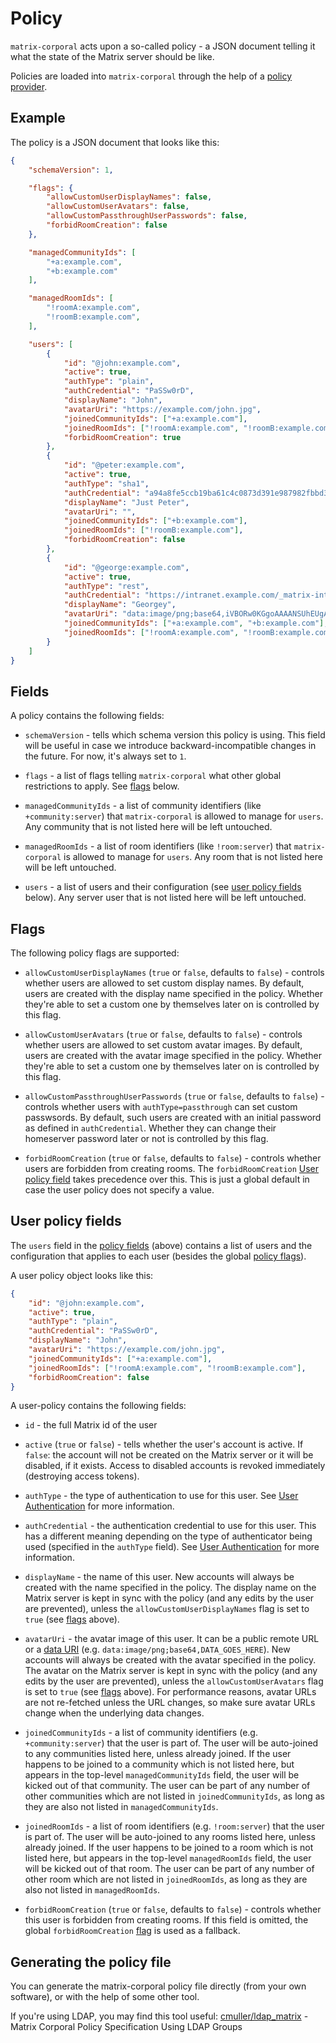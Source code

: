 # Policy

`matrix-corporal` acts upon a so-called policy - a JSON document telling it what the state of the Matrix server should be like.

Policies are loaded into `matrix-corporal` through the help of a [policy provider](policy-providers.md).


## Example

The policy is a JSON document that looks like this:

```json
{
	"schemaVersion": 1,

	"flags": {
		"allowCustomUserDisplayNames": false,
		"allowCustomUserAvatars": false,
		"allowCustomPassthroughUserPasswords": false,
		"forbidRoomCreation": false
	},

	"managedCommunityIds": [
		"+a:example.com",
		"+b:example.com"
	],

	"managedRoomIds": [
		"!roomA:example.com",
		"!roomB:example.com",
	],

	"users": [
		{
			"id": "@john:example.com",
			"active": true,
			"authType": "plain",
			"authCredential": "PaSSw0rD",
			"displayName": "John",
			"avatarUri": "https://example.com/john.jpg",
			"joinedCommunityIds": ["+a:example.com"],
			"joinedRoomIds": ["!roomA:example.com", "!roomB:example.com"],
			"forbidRoomCreation": true
		},
		{
			"id": "@peter:example.com",
			"active": true,
			"authType": "sha1",
			"authCredential": "a94a8fe5ccb19ba61c4c0873d391e987982fbbd3",
			"displayName": "Just Peter",
			"avatarUri": "",
			"joinedCommunityIds": ["+b:example.com"],
			"joinedRoomIds": ["!roomB:example.com"],
			"forbidRoomCreation": false
		},
		{
			"id": "@george:example.com",
			"active": true,
			"authType": "rest",
			"authCredential": "https://intranet.example.com/_matrix-internal/identity/v1/check_credentials",
			"displayName": "Georgey",
			"avatarUri": "data:image/png;base64,iVBORw0KGgoAAAANSUhEUgAAAAUAAAAFCAYAAACNbyblAAAAHElEQVQI12P4//8/w38GIAXDIBKE0DHxgljNBAAO9TXL0Y4OHwAAAABJRU5ErkJggg==",
			"joinedCommunityIds": ["+a:example.com", "+b:example.com"],
			"joinedRoomIds": ["!roomA:example.com", "!roomB:example.com"]
		}
	]
}
```


## Fields

A policy contains the following fields:

- `schemaVersion` - tells which schema version this policy is using. This field will be useful in case we introduce backward-incompatible changes in the future. For now, it's always set to `1`.

- `flags` - a list of flags telling `matrix-corporal` what other global restrictions to apply. See [flags](#flags) below.

- `managedCommunityIds` - a list of community identifiers (like `+community:server`) that `matrix-corporal` is allowed to manage for `users`. Any community that is not listed here will be left untouched.

- `managedRoomIds` - a list of room identifiers (like `!room:server`) that `matrix-corporal` is allowed to manage for `users`. Any room that is not listed here will be left untouched.

- `users` - a list of users and their configuration (see [user policy fields](#user-policy-fields) below). Any server user that is not listed here will be left untouched.


## Flags

The following policy flags are supported:

- `allowCustomUserDisplayNames` (`true` or `false`, defaults to `false`) - controls whether users are allowed to set custom display names. By default, users are created with the display name specified in the policy. Whether they're able to set a custom one by themselves later on is controlled by this flag.

- `allowCustomUserAvatars` (`true` or `false`, defaults to `false`) - controls whether users are allowed to set custom avatar images. By default, users are created with the avatar image specified in the policy. Whether they're able to set a custom one by themselves later on is controlled by this flag.

- `allowCustomPassthroughUserPasswords` (`true` or `false`, defaults to `false`) - controls whether users with `authType=passthrough` can set custom passwsords. By default, such users are created with an initial password as defined in `authCredential`. Whether they can change their homeserver password later or not is controlled by this flag.

- `forbidRoomCreation` (`true` or `false`, defaults to `false`) - controls whether users are forbidden from creating rooms. The `forbidRoomCreation` [User policy field](#user-policy-fields) takes precedence over this. This is just a global default in case the user policy does not specify a value.


## User policy fields

The `users` field in the [policy fields](#fields) (above) contains a list of users and the configuration that applies to each user (besides the global [policy flags](#flags)).

A user policy object looks like this:

```json
{
	"id": "@john:example.com",
	"active": true,
	"authType": "plain",
	"authCredential": "PaSSw0rD",
	"displayName": "John",
	"avatarUri": "https://example.com/john.jpg",
	"joinedCommunityIds": ["+a:example.com"],
	"joinedRoomIds": ["!roomA:example.com", "!roomB:example.com"],
	"forbidRoomCreation": false
}
```


A user-policy contains the following fields:

- `id` - the full Matrix id of the user

- `active` (`true` or `false`) - tells whether the user's account is active. If `false`: the account will not be created on the Matrix server or it will be disabled, if it exists. Access to disabled accounts is revoked immediately (destroying access tokens).

- `authType` - the type of authentication to use for this user. See [User Authentication](user-authentication.md) for more information.

- `authCredential` - the authentication credential to use for this user. This has a different meaning depending on the type of authenticator being used (specified in the `authType` field). See [User Authentication](user-authentication.md) for more information.

- `displayName` - the name of this user. New accounts will always be created with the name specified in the policy. The display name on the Matrix server is kept in sync with the policy (and any edits by the user are prevented), unless the `allowCustomUserDisplayNames` flag is set to `true` (see [flags](#flags) above).

- `avatarUri` - the avatar image of this user. It can be a public remote URL or a [data URI](https://en.wikipedia.org/wiki/Data_URI_scheme) (e.g. `data:image/png;base64,DATA_GOES_HERE`). New accounts will always be created with the avatar specified in the policy. The avatar on the Matrix server is kept in sync with the policy (and any edits by the user are prevented), unless the `allowCustomUserAvatars` flag is set to `true` (see [flags](#flags) above). For performance reasons, avatar URLs are not re-fetched unless the URL changes, so make sure avatar URLs change when the underlying data changes.

- `joinedCommunityIds` - a list of community identifiers (e.g. `+community:server`) that the user is part of. The user will be auto-joined to any communities listed here, unless already joined. If the user happens to be joined to a community which is not listed here, but appears in the top-level `managedCommunityIds` field, the user will be kicked out of that community. The user can be part of any number of other communities which are not listed in `joinedCommunityIds`, as long as they are also not listed in `managedCommunityIds`.

- `joinedRoomIds` - a list of room identifiers (e.g. `!room:server`) that the user is part of. The user will be auto-joined to any rooms listed here, unless already joined. If the user happens to be joined to a room which is not listed here, but appears in the top-level `managedRoomIds` field, the user will be kicked out of that room. The user can be part of any number of other room which are not listed in `joinedRoomIds`, as long as they are also not listed in `managedRoomIds`.

- `forbidRoomCreation` (`true` or `false`, defaults to `false`) - controls whether this user is forbidden from creating rooms. If this field is omitted, the global `forbidRoomCreation` [flag](#flags) is used as a fallback.


## Generating the policy file

You can generate the matrix-corporal policy file directly (from your own software), or with the help of some other tool.

If you're using LDAP, you may find this tool useful: [cmuller/ldap_matrix](https://github.com/cmuller/ldap_matrix) - Matrix Corporal Policy Specification Using LDAP Groups
